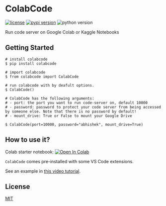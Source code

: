 # ColabCode

[![license](https://img.shields.io/badge/license-MIT-blue.svg)](/LICENSE)
[![pypi version](https://badge.fury.io/py/diagrams.svg)](https://pypi.org/project/colabcode)
![python version](https://img.shields.io/badge/python-3.6%2C3.7%2C3.8-blue?logo=python)




Run code server on Google Colab or Kaggle Notebooks

## Getting Started


```shell
# install colabcode
$ pip install colabcode

# import colabcode
$ from colabcode import ColabCode

# run colabcode with by deafult options.
$ ColabCode()

# ColabCode has the following arguments:
# - port: the port you want to run code-server on, default 10000
# - password: password to protect your code server from being accessed by someone else. Note that there is no password by default!
# - mount_drive: True or False to mount your Google Drive

$ ColabCode(port=10000, password="abhishek", mount_drive=True)
```
## How to use it?
Colab starter notebook: [![Open In Colab](https://colab.research.google.com/assets/colab-badge.svg)](https://colab.research.google.com/github/abhishekkrthakur/colabcode/blob/master/colab_starter.ipynb)

`ColabCode` comes pre-installed with some VS Code extensions.

See an example in [this video tutorial](https://www.youtube.com/watch?v=7kTbM3D02jU).

## License

[MIT](LICENSE)
